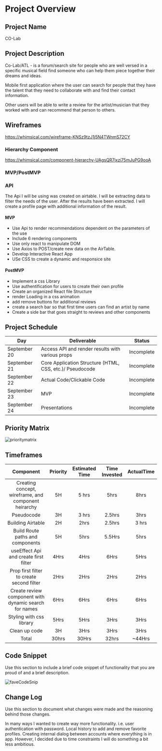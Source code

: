 # Project Overview

## Project Name

CO-Lab

## Project Description

Co-Lab/ATL - is a forum/search site for people who are well versed in a specific musical field find someone who can help them piece together their dreams and ideas. 

Mobile first application where the user can search for people that they have the talent that they need to collaborate with and find their contact information. 

Other users will be able to write a review for the artist/musician that they worked with and can recommend that person to others.

## Wireframes

https://whimsical.com/wireframe-KNSz9tzJ1j5N4TWnmS72CY

### Hierarchy Component

https://whimsical.com/component-hierarchy-UAgsQR7jxzi75mJuPG9ooA

### MVP/PostMVP

### API 

The Api I will be using was created on airtable. I will be extracting data to filter the needs of the user. After the results have been extracted. I will create a profile page with additional information of the result. 

#### MVP 

- Use Api to render recommendations dependent on the parameters of the use
- Include 6 rendering components
- Use only react to manipulate DOM
- Use Axios to POST/create new data on the AirTable.
- Develop Interactive React App
- USe CSS to create a dynamic and responsice site

#### PostMVP  

- Implement a css Library
- Use authentification for users to create their own profile
- Create an organized React file Structure
- render Loading in a css animation
- add remove buttons for additional reviews
- create a search bar so that first time users can find an artist by name 
- Create a side bar that goes straight to reviews and other components


## Project Schedule

|  Day | Deliverable | Status
|---|---| ---|
|September 20| Access API and render results with various props | Incomplete
|September 21| Core Application Structure (HTML, CSS, etc.)/ Pseudocode | Incomplete
|September 22| Actual Code/Clickable Code| Incomplete
|September 23| MVP | Incomplete
|September 24| Presentations | Incomplete

## Priority Matrix

![prioritymatrix](./Assets/pm.png)

## Timeframes

| Component | Priority | Estimated Time | Time Invested | ActualTime |
| :---: | :---: | :---: | :---: | :---: |
| Creating concept, wireframe, and component heirarchy | 5H | 5 hrs| 5hrs | 8hrs |
| Pseudocode | 3H | 3 hrs| 2.5hrs | 3hrs |
| Building Airtable | 2H | 2hrs| 2.5hrs | 3 hrs |
| Build Route paths and components | 5H | 5hrs | 5.5Hrs | 5hrs |
| useEffect Api and create first filter  | 4Hrs | 4Hrs  | 6Hrs | 5Hrs |
| Prop first filter to create second filter | 2Hrs | 2Hrs | 2Hrs | 2Hrs |
| Create review component with dynamic search for names | 6Hrs | 6Hrs  | 6Hrs | 6Hrs |
| Styling with css library | 5Hrs | 5Hrs | 3Hrs | 3Hrs |
| Clean up code | 3H | 3Hrs | 3Hrs | 3Hrs |
| Total | 30hrs | 30Hrs| 32hrs | ~44Hrs |

## Code Snippet

Use this section to include a brief code snippet of functionality that you are proud of and a brief description.  

![faveCodeSnip](./Assets/favCodeSnip.png)


## Change Log
 Use this section to document what changes were made and the reasoning behind those changes.  

In many ways I wanted to create way more functionality. i.e. user authentication with password. Local history to add and remove favorite profiles. Creating internal dialog between accounts where everything is in app. However, I decided due to time constraints I will do something a bit less ambitious. 